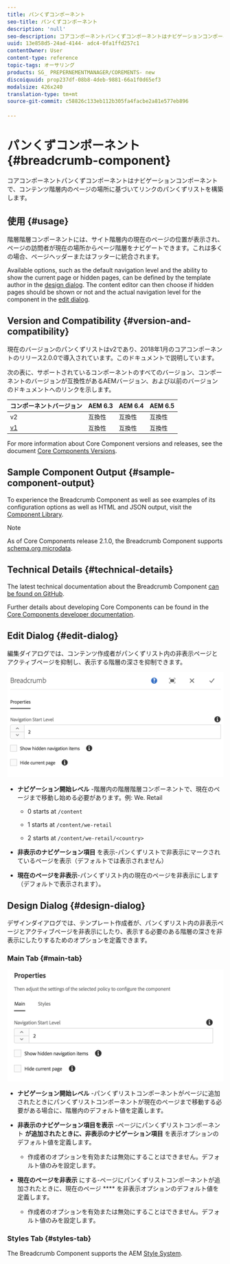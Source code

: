 ```yaml
---
title: パンくずコンポーネント
seo-title: パンくずコンポーネント
description: 'null'
seo-description: コアコンポーネントパンくずコンポーネントはナビゲーションコンポーネントで、コンテンツ階層内のページの場所に基づいてリンクのパンくずリストを構築します。
uuid: 13e858d5-24ad-4144- adc4-0fa1ffd257c1
contentOwner: User
content-type: reference
topic-tags: オーサリング
products: SG_ PREPERNEMENTMANAGER/COREMENTS- new
discoiquuid: prop237df-08b8-4deb-9881-66a1f0d65ef3
modalsize: 426x240
translation-type: tm+mt
source-git-commit: c58826c133eb112b305fa4facbe2a81e577eb896

---
```



# パンくずコンポーネント{#breadcrumb-component}

コアコンポーネントパンくずコンポーネントはナビゲーションコンポーネントで、コンテンツ階層内のページの場所に基づいてリンクのパンくずリストを構築します。

## 使用 {#usage}

階層階層コンポーネントには、サイト階層内の現在のページの位置が表示され、ページの訪問者が現在の場所からページ階層をナビゲートできます。これは多くの場合、ページヘッダーまたはフッターに統合されます。

Available options, such as the default navigation level and the ability to show the current page or hidden pages, can be defined by the template author in the [design dialog](#design-dialog). The content editor can then choose if hidden pages should be shown or not and the actual navigation level for the component in the [edit dialog](#edit-dialog).

## Version and Compatibility {#version-and-compatibility}

現在のバージョンのパンくずリストはv2であり、2018年1月のコアコンポーネントのリリース2.0.0で導入されています。このドキュメントで説明しています。

次の表に、サポートされているコンポーネントのすべてのバージョン、コンポーネントのバージョンが互換性があるAEMバージョン、および以前のバージョンのドキュメントへのリンクを示します。

| コンポーネントバージョン | AEM 6.3 | AEM 6.4 | AEM 6.5 |
|--- |--- |--- |--- |
| v2 | 互換性 | 互換性 | 互換性 |
| [v1](breadcrumb-v1.md) | 互換性 | 互換性 | 互換性 |

For more information about Core Component versions and releases, see the document [Core Components Versions](versions.md).

## Sample Component Output {#sample-component-output}

To experience the Breadcrumb Component as well as see examples of its configuration options as well as HTML and JSON output, visit the [Component Library](http://opensource.adobe.com/aem-core-wcm-components/library/breadcrumb.html).

>[!NOTE]
>
>As of Core Components release 2.1.0, the Breadcrumb Component supports [schema.org microdata](https://schema.org/BreadcrumbList).

## Technical Details {#technical-details}

The latest technical documentation about the Breadcrumb Component [can be found on GitHub](https://github.com/adobe/aem-core-wcm-components/blob/master/content/src/content/jcr_root/apps/core/wcm/components/breadcrumb/v2/breadcrumb).

Further details about developing Core Components can be found in the [Core Components developer documentation](developing.md).

## Edit Dialog {#edit-dialog}

編集ダイアログでは、コンテンツ作成者がパンくずリスト内の非表示ページとアクティブページを抑制し、表示する階層の深さを抑制できます。

![](assets/screen_shot_2018-01-12at124250.png)

* **ナビゲーション開始レベル** -階層内の階層階層コンポーネントで、現在のページまで移動し始める必要があります。例: We. Retail

   * 0 starts at `/content`

   * 1 starts at `/content/we-retail`
   * 2 starts at `/content/we-retail/<country>`

* **非表示のナビゲーション項目** を表示-パンくずリストで非表示にマークされているページを表示（デフォルトでは表示されません）
* **現在のページを非表示**-パンくずリスト内の現在のページを非表示にします（デフォルトで表示されます）。

## Design Dialog {#design-dialog}

デザインダイアログでは、テンプレート作成者が、パンくずリスト内の非表示ページとアクティブページを非表示にしたり、表示する必要のある階層の深さを非表示にしたりするためのオプションを定義できます。

### Main Tab {#main-tab}

![](assets/screen_shot_2018-01-12at124437.png)

* **ナビゲーション開始レベル** -パンくずリストコンポーネントがページに追加されたときにパンくずリストコンポーネントが現在のページまで移動する必要がある場合に、階層内のデフォルト値を定義します。
* **非表示のナビゲーション項目を表示** -ページにパンくずリストコンポーネント **が追加されたときに、非表示のナビゲーション項目** を表示オプションのデフォルト値を定義します。

   * 作成者のオプションを有効または無効にすることはできません。デフォルト値のみを設定します。

* **現在のページを非表示** にする-ページにパンくずリストコンポーネントが追加されたときに、現在のページ **** を非表示オプションのデフォルト値を定義します。

   * 作成者のオプションを有効または無効にすることはできません。デフォルト値のみを設定します。

### Styles Tab {#styles-tab}

The Breadcrumb Component supports the AEM [Style System](authoring.md#component-styling).